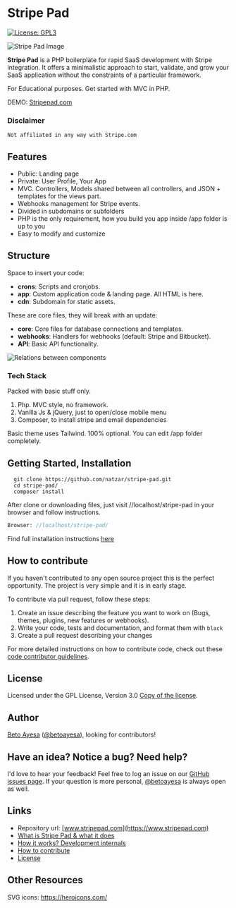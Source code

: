 #  Stripe Pad
[![License: GPL3](https://img.shields.io/github/license/natzar/Stripe-Pad)](https://github.com/natzar/Stripe-Pad/blob/main/LICENSE.md)

![Stripe Pad Image](https://stripepad.com/open-graph.png)

**Stripe Pad** is a PHP boilerplate for rapid SaaS development with Stripe integration. It offers a minimalistic approach to start, validate, and grow your SaaS application without the constraints of a particular framework.


For Educational purposes. Get started with MVC in PHP.

DEMO: [Stripepad.com](https://www.stripepad.com)



### Disclaimer

``` Not affiliated in any way with Stripe.com ```

## Features

- Public: Landing page
- Private: User Profile, Your App
- MVC. Controllers, Models shared between all controllers, and JSON + templates for the views part.
- Webhooks management for Stripe events.
- Divided in subdomains or subfolders
- PHP is the only requirement, how you build you app inside /app folder is up to you
- Easy to modify and customize



## Structure

Space to insert your code:
- **crons**: Scripts and cronjobs.
- **app**: Custom application code & landing page. All HTML is here.
- **cdn**: Subdomain for static assets. 

These are core files, they will break with an update:
- **core**: Core files for database connections and templates.
- **webhooks**: Handlers for webhooks (default: Stripe and Bitbucket).
- **API**: Basic API functionality.

![Relations between components](https://www.stripepad.com/relations.png)

### Tech Stack

Packed with basic stuff only.

1. Php. MVC style, no framework.
2. Vanilla Js & jQuery, just to open/close mobile menu
3. Composer, to install stripe and email dependencies

Basic theme uses Tailwind. 100% optional. You can edit /app folder completely.

 

## Getting Started, Installation

```
  git clone https://github.com/natzar/stripe-pad.git
  cd stripe-pad/
  composer install
```

After clone or downloading files, just visit //localhost/stripe-pad in your browser and follow instructions.


```php
Browser: //localhost/stripe-pad/
```

Find full installation instructions [here](https://www.stripepad.com/installation)


## How to contribute
If you haven't contributed to any open source project this is the perfect opportunity. The project is very simple and it is in early stage. 

To contribute via pull request, follow these steps:

1. Create an issue describing the feature you want to work on (Bugs, themes,  plugins, new features or webhooks).
2. Write your code, tests and documentation, and format them with ``black``
3. Create a pull request describing your changes

For more detailed instructions on how to contribute code, check out these [code contributor guidelines](CONTRIBUTING.md).

## License
Licensed under the GPL License, Version 3.0 [Copy of the license](LICENSE.txt).

## Author 
[Beto Ayesa](https://github.com/betoayesa) ([@betoayesa](https://twitter.com/betoayesa)), looking for contributors!


## Have an idea? Notice a bug? Need help?

I'd love to hear your feedback! Feel free to log an issue on our [GitHub issues page](https://github.com/natzar/Stripe-Pad/issues). If your question is more personal, [@betoayesa](https://www.twitter.com/betoayesa) is always open as well.

## Links

- Repository url: [www.stripepad.com](https://www.stripepad.com)
- [What is Stripe Pad & what it does](#stripe-pad)
- [How it works? Development internals](#development-internals)
- [How to contribute](#how-to-contribute)
- [License](#license)

## Other Resources
SVG icons: https://heroicons.com/
